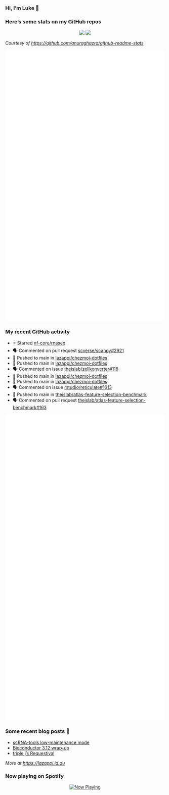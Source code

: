
<!-- README.md is generated from README.Rmd. Please edit that file -->

### Hi, I’m Luke 👋

<!--
**lazappi/lazappi** is a ✨ _special_ ✨ repository because its `README.md` (this file) appears on your GitHub profile.
&#10;Here are some ideas to get you started:
&#10;- 🔭 I’m currently working on ...
- 🌱 I’m currently learning ...
- 👯 I’m looking to collaborate on ...
- 🤔 I’m looking for help with ...
- 💬 Ask me about ...
- 📫 How to reach me: ...
- 😄 Pronouns: ...
- ⚡ Fun fact: ...
-->

### Here’s some stats on my GitHub repos

<p align="center">
<img src="https://github-readme-stats.vercel.app/api?username=lazappi&count_private=true&show_icons=true&theme=buefy&hide_title=True">
<img src="https://github-readme-stats.vercel.app/api/top-langs/?username=lazappi&hide=html&theme=buefy&layout=compact">
</p>

*Courtesy of <https://github.com/anuraghazra/github-readme-stats>*

<p align="center" style="width:100%;">
<img src="https://github.com/lazappi/lazappi/raw/main/github-intro.svg">
</p>

### My recent GitHub activity

- ⭐️ Starred [nf-core/rnaseq](https://github.com/nf-core/rnaseq)
- 🗣 Commented on pull request
  [scverse/scanpy#2921](https://github.com/scverse/scanpy#2921)
- 📨 Pushed to main in
  [lazappi/chezmoi-dotfiles](https://github.com/lazappi/chezmoi-dotfiles)
- 📨 Pushed to main in
  [lazappi/chezmoi-dotfiles](https://github.com/lazappi/chezmoi-dotfiles)
- 🗣 Commented on issue
  [theislab/zellkonverter#118](https://github.com/theislab/zellkonverter#118)
- 📨 Pushed to main in
  [lazappi/chezmoi-dotfiles](https://github.com/lazappi/chezmoi-dotfiles)
- 📨 Pushed to main in
  [lazappi/chezmoi-dotfiles](https://github.com/lazappi/chezmoi-dotfiles)
- 🗣 Commented on issue
  [rstudio/reticulate#1613](https://github.com/rstudio/reticulate#1613)
- 📨 Pushed to main in
  [theislab/atlas-feature-selection-benchmark](https://github.com/theislab/atlas-feature-selection-benchmark)
- 🗣 Commented on pull request
  [theislab/atlas-feature-selection-benchmark#163](https://github.com/theislab/atlas-feature-selection-benchmark#163)

<p align="center" style="width:100%;">
<img src="https://github.com/lazappi/lazappi/raw/main/github-status.svg">
</p>

### Some recent blog posts 📝

- [scRNA-tools low-maintenance
  mode](https://lazappi.id.au/posts/2024-03-04-scRNAtools-low-maintenance/index.html)
- [Bioconductor 3.12
  wrap-up](https://lazappi.id.au/posts/2020-10-30-bioconductor-3-12-wrap-up/index.html)
- [triple j’s
  Requestival](https://lazappi.id.au/posts/2020-07-11-requestival/index.html)

*More at <https://lazappi.id.au>*

<!-- ### My latest tweet 👇 and retweet 👉 -->

### Now playing on Spotify

<p align="center">
<a href="https://now-playing-profile.lazappi.vercel.app/now-playing?open">
<img src="https://now-playing-profile.lazappi.vercel.app/now-playing" width="256" height="64" alt="Now Playing">
</a>
</p>
